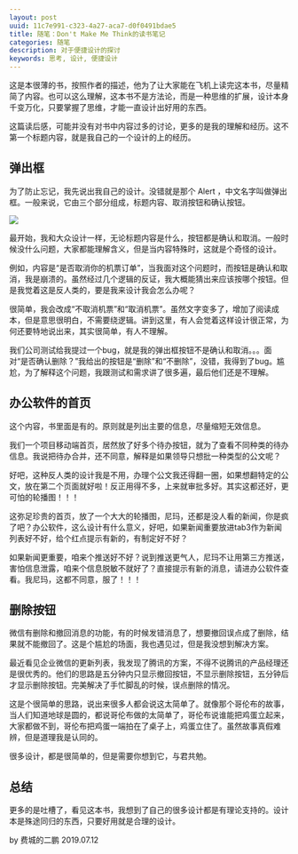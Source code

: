 ```yaml
---
layout: post
uuid: 11c7e991-c323-4a27-aca7-d0f0491bdae5
title: 随笔：Don't Make Me Think的读书笔记
categories: 随笔
description: 对于便捷设计的探讨
keywords: 思考, 设计, 便捷设计
---
```


这是本很薄的书，按照作者的描述，他为了让大家能在飞机上读完这本书，尽量精简了内容。也可以这么理解，这本书不是方法论，而是一种思维的扩展，设计本身千变万化，只要掌握了思维，才能一直设计出好用的东西。

这篇读后感，可能并没有对书中内容过多的讨论，更多的是我的理解和经历。这不第一个标题内容，就是我自己的一个设计的上的经历。

## 弹出框

为了防止忘记，我先说出我自己的设计。没错就是那个 Alert ，中文名字叫做弹出框。一般来说，它由三个部分组成，标题内容、取消按钮和确认按钮。

![](http://assets.jq22.com/plugin/2017-12-07-17-04-31.png)

最开始，我和大众设计一样，无论标题内容是什么，按钮都是确认和取消。一般时候没什么问题，大家都能理解含义，但是当内容特殊时，这就是个奇怪的设计。

例如，内容是“是否取消你的机票订单”，当我面对这个问题时，而按钮是确认和取消，我是崩溃的。虽然经过几个逻辑的反证，我大概能猜出来应该按哪个按钮。但是我觉着这是反人类的，要是我来设计我会怎么办呢？

很简单，我会改成“不取消机票”和“取消机票”。虽然文字变多了，增加了阅读成本，但是意思很明白，不需要绕逻辑。讲到这里，有人会觉着这样设计很正常，为何还要特地说出来，其实很简单，有人不理解。

我们公司测试给我提过一个bug，就是我的弹出框按钮不是确认和取消。。。面对“是否确认删除？”我给出的按钮是“删除”和“不删除”，没错，我得到了bug。尴尬，为了解释这个问题，我跟测试和需求讲了很多遍，最后他们还是不理解。

## 办公软件的首页

这个内容，书里面是有的。原则就是列出主要的信息，尽量缩短无效信息。

我们一个项目移动端首页，居然放了好多个待办按钮，就为了查看不同种类的待办信息。我说把待办合并，还不同意，解释是如果领导只想批一种类型的公文呢？

好吧，这种反人类的设计我是不用，办理个公文我还得翻一圈，如果想翻特定的公文，放在第二个页面就好啦！反正用得不多，上来就审批多好。其实这都还好，更可怕的轮播图！！！

这弥足珍贵的首页，放了一个大大的轮播图，尼玛，还都是没人看的新闻，你是疯了吧？办公软件，这么设计有什么意义，好吧，如果新闻重要放进tab3作为新闻列表好不好，给个红点提示有新的，有制定好不好？

如果新闻更重要，咱来个推送好不好？说到推送更气人，尼玛不让用第三方推送，害怕信息泄露，咱来个信息脱敏不就好了？直接提示有新的消息，请进办公软件查看。我尼玛，这都不同意，服了！！！

## 删除按钮

微信有删除和撤回消息的功能，有的时候发错消息了，想要撤回误点成了删除，结果就不能撤回了。这是个尴尬的场面，我也遇见过，但是我没想到解决方案。

最近看见企业微信的更新列表，我发现了腾讯的方案，不得不说腾讯的产品经理还是很优秀的。他们的思路是五分钟内只显示撤回按钮，不显示删除按钮，五分钟后才显示删除按钮。完美解决了手忙脚乱的时候，误点删除的情况。

这是个很简单的思路，说出来很多人都会说这太简单了。就像那个哥伦布的故事，当人们知道地球是圆的，都说哥伦布做的太简单了，哥伦布说谁能把鸡蛋立起来，大家都做不到，哥伦布把鸡蛋一端拍在了桌子上，鸡蛋立住了。虽然故事真假难辨，但是道理我是认同的。

很多设计，都是很简单的，但是需要你想到它，与君共勉。

## 总结

更多的是吐槽了，看见这本书，我想到了自己的很多设计都是有理论支持的。设计本是殊途同归的东西，只要好用就是合理的设计。

by 费城的二鹏 2019.07.12
